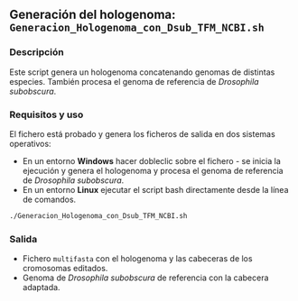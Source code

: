 ## Generación del hologenoma: `Generacion_Hologenoma_con_Dsub_TFM_NCBI.sh`

### Descripción
Este script genera un hologenoma concatenando genomas de distintas especies. También procesa el genoma de referencia de *Drosophila subobscura*.

### Requisitos y uso
El fichero está probado y genera los ficheros de salida en dos sistemas operativos:
- En un entorno **Windows** hacer dobleclic sobre el fichero - se inicia la ejecución y genera el hologenoma y procesa el genoma de referencia de *Drosophila subobscura*.
- En un entorno **Linux** ejecutar el script bash directamente desde la línea de comandos.
 ```bash
./Generacion_Hologenoma_con_Dsub_TFM_NCBI.sh
```
### Salida
- Fichero `multifasta` con el hologenoma y las cabeceras de los cromosomas editados.
- Genoma de *Drosophila subobscura* de referencia con la cabecera adaptada.
